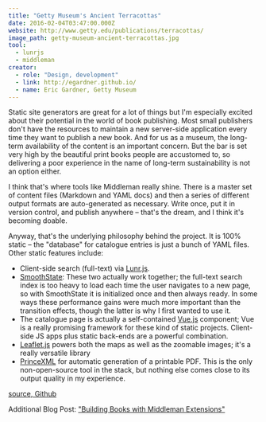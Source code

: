 ```yaml
---
title: "Getty Museum's Ancient Terracottas"
date: 2016-02-04T03:47:00.000Z
website: http://www.getty.edu/publications/terracottas/
image_path: getty-museum-ancient-terracottas.jpg
tool:
  - lunrjs
  - middleman
creator:
  - role: "Design, development"
  - link: http://egardner.github.io/
  - name: Eric Gardner, Getty Museum
---
```

Static site generators are great for a lot of things but I'm especially excited about their potential in the world of book publishing. Most small publishers don't have the resources to maintain a new server-side application every time they want to publish a new book. And for us as a museum, the long-term availability of the content is an important concern. But the bar is set very high by the beautiful print books people are accustomed to, so delivering a poor experience in the name of long-term sustainability is not an option either.

I think that's where tools like Middleman really shine. There is a master set of content files (Markdown and YAML docs) and then a series of different output formats are auto-generated as necessary. Write once, put it in version control, and publish anywhere – that's the dream, and I think it's becoming doable.

Anyway, that's the underlying philosophy behind the project. It is 100% static – the "database" for catalogue entries is just a bunch of YAML files.
Other static features include:

  - Client-side search (full-text) via [Lunr.js](http://lunrjs.com/).
  - [SmoothState](http://smoothstate.com/): These two actually work together; the full-text search index is too heavy to load each time the user navigates to a new page, so with SmoothState it is initialized once and then always ready. In some ways these performance gains were much more important than the transition effects, though the latter is why I first wanted to use it.
  - The catalogue page is actually a self-contained [Vue.js](http://vuejs.org/) component; Vue is a really promising framework for these kind of static projects. Client-side JS apps plus static back-ends are a powerful combination.
  - [Leaflet.js](http://leafletjs.com/) powers both the maps as well as the zoomable images; it's a really versatile library
  - [PrinceXML](http://www.princexml.com/) for automatic generation of a printable PDF. This is the only non-open-source tool in the stack, but nothing else comes close to its output quality in my experience.

[source, Github](https://github.com/gettypubs/terracottas)

Additional Blog Post: ["Building Books with Middleman Extensions"](http://egardner.github.io/posts/2015/building-books-with-middleman/)